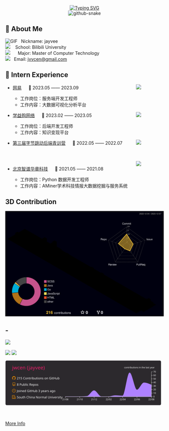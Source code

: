 <div align="center">
  
  <!-- dynamic typing effect 动态打字效果 -->
  <div align="center">
    <a href="#">
      <img src="https://readme-typing-svg.demolab.com?font=Fira+Code&pause=1000&width=435&lines=fmt.Println(%22Hello%2C%20World%22);小Cen同学祝您今天愉快!&center=true&size=27" alt="Typing SVG" />
    </a>
  </div>


<!-- Snake Code Contribution Map 贪吃蛇代码贡献图 -->
<picture>
  <source media="(prefers-color-scheme: dark)" srcset="https://cdn.jsdelivr.net/gh/sun0225SUN/sun0225SUN/profile-snake-contrib/github-contribution-grid-snake-dark.svg" />
  <source media="(prefers-color-scheme: light)" srcset="https://cdn.jsdelivr.net/gh/sun0225SUN/sun0225SUN/profile-snake-contrib/github-contribution-grid-snake.svg" />
  <img alt="github-snake" src="https://cdn.jsdelivr.net/gh/sun0225SUN/sun0225SUN/profile-snake-contrib/github-contribution-grid-snake-dark.svg" />
</picture>
</div>


<!-- About me 关于我 -->
## 🤺 About Me

<img alt="GIF" src="https://github.com/SP-XD/SP-XD/blob/main/images/Developer.gif" width="25" /> &nbsp;&nbsp;Nickname: jayvee  
<img src="https://github.com/SP-XD/SP-XD/blob/main/images/hyperkitty.gif?raw=true" width="20" />&nbsp;&nbsp;&nbsp;&nbsp;School: Bilibili University  
<img src="https://github.com/SP-XD/SP-XD/blob/main/images/lightning.gif?raw=true" width="12" />&nbsp;&nbsp;&nbsp;&nbsp;&nbsp;&nbsp;Major: Master of Computer Technology  
<img src="https://github.com/SP-XD/SP-XD/blob/main/images/message.gif?raw=true" width="25" />&nbsp;&nbsp;&nbsp;Email: jvvcen@gmail.com
<br />


## 🏢 Intern Experience

<img align="right" width="88" src="http://www.kuaipng.com/Uploads/pic/w/2023/07-06/143254/water_143254_698_698_.png" />

- [网易](https://www.netease.com/) &emsp; 📌 2023.05 —— 2023.09
  
  - 工作岗位：服务端开发工程师
  - 工作内容：大数据可视化分析平台

<img align="right" width="88" src="https://image.16pic.com/00/93/52/16pic_9352827_s.png" />

- [学益购网络](https://www.nio.cn/) &emsp; 📌 2023.02 —— 2023.05
  
  - 工作岗位：后端开发工程师
  - 工作内容：知识变现平台
 
<img align="right" width="88" src="https://www.mg21.com/wp-content/uploads/2019/09/ByteDance.png" />

- [第三届字节跳动后端青训营](https://www.bytedance.com/) &emsp; 📌 2022.05 —— 2022.07
<br>
<br>


 <img align="right" width="88" src="http://1255881664.vod2.myqcloud.com/6a0cd388vodbj1255881664/7b97ce1d3270835009240537095/uSfDwh6ZpB0A.png" />

- [北京智谱华章科技](https://www.zhipuai.cn/) &emsp; 📌 2021.05 —— 2021.08
  
  - 工作岗位：Python 数据开发工程师
  - 工作内容：AMiner学术科技情报大数据挖掘与服务系统

## 3D Contribution
<!-- profile-3d-contrib 3D贡献图-->
<img src="https://raw.githubusercontent.com/jwcen/jwcen/master/profile-3d-contrib/profile-night-rainbow.svg" />
<!-- ![](./profile-3d-contrib/profile-night-view.svg) -->



<!--💪 正在学习

![HTML5 Badge](https://img.shields.io/badge/HTML5-E34F26?logo=html5&logoColor=fff&style=flat)
![CSS3 Badge](https://img.shields.io/badge/CSS3-1572B6?logo=css3&logoColor=fff&style=flat)
![JavaScript Badge](https://img.shields.io/badge/JavaScript-F7DF1E?logo=javascript&logoColor=000&style=flat)
![Vue.js Badge](https://img.shields.io/badge/Vue.js-4FC08D?logo=vuedotjs&logoColor=fff&style=flat)
![React Badge](https://img.shields.io/badge/React-61DAFB?logo=react&logoColor=000&style=flat)
![Python Badge](https://img.shields.io/badge/Python-3776AB?logo=python&logoColor=fff&style=flat)
![Spring Badge](https://img.shields.io/badge/Spring-6DB33F?logo=spring&logoColor=fff&style=flat)
![Qt Badge](https://img.shields.io/badge/Qt-41CD52?logo=qt&logoColor=fff&style=flat)
![MongoDB Badge](https://img.shields.io/badge/MongoDB-47A248?logo=mongodb&logoColor=fff&style=flat)
![Django Badge](https://img.shields.io/badge/Django-092E20?logo=django&logoColor=fff&style=flat)
  
🧠 计划学习

![C Badge](https://img.shields.io/badge/C-A8B9CC?logo=c&logoColor=fff&style=flat)
![C++ Badge](https://img.shields.io/badge/C%2B%2B-00599C?logo=cplusplus&logoColor=fff&style=flat)
![C Sharp Badge](https://img.shields.io/badge/C%20Sharp-239120?logo=csharp&logoColor=fff&style=flat)
![R Badge](https://img.shields.io/badge/R-276DC3?logo=r&logoColor=fff&style=flat)
![PHP Badge](https://img.shields.io/badge/PHP-777BB4?logo=php&logoColor=fff&style=flat)
![TypeScript Badge](https://img.shields.io/badge/TypeScript-3178C6?logo=typescript&logoColor=fff&style=flat)
![Node.js Badge](https://img.shields.io/badge/Node.js-393?logo=nodedotjs&logoColor=fff&style=flat)
![jQuery Badge](https://img.shields.io/badge/jQuery-0769AD?logo=jquery&logoColor=fff&style=flat)
![Vite Badge](https://img.shields.io/badge/Vite-646CFF?logo=vite&logoColor=fff&style=flat)
![Android Badge](https://img.shields.io/badge/Android-3DDC84?logo=android&logoColor=fff&style=flat)
![Three.js Badge](https://img.shields.io/badge/Three.js-092E20?logo=threedotjs&logoColor=fff&style=flat)


<!-- programming tool icon 编程工具图标
<img src="https://skillicons.dev/icons?i=ps,ai,pr,c,cpp,cs,ts,discord,twitter,mongodb,instagram,idea,git" /><br>


<img src="https://techstack-generator.vercel.app/kubernetes-icon.svg" alt="icon" width="65" style="width: 65px; height: 65px; margin-right: 50px; margin-bottom: 0px;" />
<img src="https://techstack-generator.vercel.app/js-icon.svg" alt="icon" width="65" style="width: 65px; height: 65px; margin-right: 50px; margin-bottom: 0px;" />
<img src="https://techstack-generator.vercel.app/mysql-icon.svg" alt="icon" width="65" style="width: 65px; height: 65px; margin-right: 50px; margin-bottom: 0px;" />
<img src="https://techstack-generator.vercel.app/webpack-icon.svg" alt="icon" width="65" style="width: 65px; height: 65px; margin-right: 0px; margin-bottom: 0px;" />
<img src="https://techstack-generator.vercel.app/docker-icon.svg" alt="icon" width="65" style="width: 65px; height: 65px; margin-right: 50px; margin-bottom: 0px;" /> 
<img src="https://techstack-generator.vercel.app/redux-icon.svg" alt="icon" width="65" style="width: 65px; height: 65px; margin-right: 0px; margin-bottom: 0px;" />
<img src="https://techstack-generator.vercel.app/java-icon.svg" alt="icon" width="65" style="width: 65px; height: 65px; margin-right: 0px; margin-bottom: 0px;" />
<img src="https://techstack-generator.vercel.app/eslint-icon.svg" alt="icon" width="65" style="width: 65px; height: 65px; margin-right: 0px; margin-bottom: 0px;" />
<img src="https://techstack-generator.vercel.app/aws-icon.svg" alt="icon" width="65" style="width: 65px; height: 65px; margin-right: 50px; margin-bottom: 0px;" />
<img src="https://techstack-generator.vercel.app/ts-icon.svg" alt="icon" width="65" style="width: 65px; height: 65px; margin-right: 50px; margin-bottom: 0px;" />
<img src="https://techstack-generator.vercel.app/nginx-icon.svg" alt="icon" width="65" style="width: 65px; height: 65px; margin-right: 50px; margin-bottom: 0px;" /><br>
-->
## -
<div>
<span>
  <img height="170px" src="https://github-readme-stats.vercel.app/api/top-langs/?username=jwcen&layout=compact&langs_count=6" />
</span>
</div>


![](https://visitor-badge.glitch.me/badge?page_id=jwcen.jwcen) ![](https://komarev.com/ghpvc/?username=jwcen&&style=flat-square)

<!-- <img align="right" alt="GIF" src="https://github.com/abhisheknaiidu/abhisheknaiidu/blob/master/code.gif?raw=true" width="400" height="290" /> -->




<!-- 
## Awards</strong></p>

- 2022第三届字节跳动后端青训营：8th 天马行空奖


## Recently
busy... -->

<!-- 
## Plans
- *[ ] 找实习 -->
<!-- - *[ ] [MIT 6.824](https://github.com/mooleetzi#mit-6824) -->
  



 [![](https://raw.githubusercontent.com/jwcen/jwcen/master/profile-summary-card-output/monokai/0-profile-details.svg)](https://github.com/jwcen/)

<!--
[![](https://github-readme-stats.vercel.app/api?username=jwcen&show_icons=true&count_private=true&hide_border=true&theme=dark)](https://github.com/jwcen/) 

[![](https://github-readme-stats.vercel.app/api/top-langs/?username=jwcen&hide_border=true&layout=compact&theme=dark)](https://github.com/jwcen/)  

[![](https://raw.githubusercontent.com/jwcen/jwcen/master/profile-summary-card-output/dracula/2-most-commit-language.svg)](https://github.com/jwcen/)  

[![](https://raw.githubusercontent.com/jwcen/jwcen/master/profile-summary-card-output/dracula/3-stats.svg)](https://github.com/jwcen/) 

-->




<br/>

[More Info](https://github.com/jwcen/)


